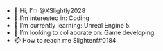 - 👋 Hi, I’m @XSlightly2028
- 👀 I’m interested in: Coding
- 🌱 I’m currently learning: Unreal Engine 5.
- 💞️ I’m looking to collaborate on: Game developing.
- 📫 How to reach me Slightenf#0184

<!---
XSlightly2028/XSlightly2028 is a ✨ special ✨ repository because its `README.md` (this file) appears on your GitHub profile.
You can click the Preview link to take a look at your changes.
--->
